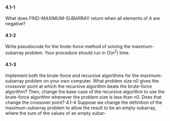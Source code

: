 #### 4.1-1
What does FIND-MAXIMUM-SUBARRAY return when all elements of A are negative?

#### 4.1-2
Write pseudocode for the brute-force method of solving the maximum-subarray problem. Your procedure should run in O(n<sup>2</sup>) time.

#### 4.1-3
Implement both the brute-force and recursive algorithms for the maximum- subarray problem on your own computer. What problem size n0 gives the crossover point at which the recursive algorithm beats the brute-force algorithm? Then, change the base case of the recursive algorithm to use the brute-force algorithm whenever the problem size is less than n0. Does that change the crossover point?
4.1-4
Suppose we change the definition of the maximum-subarray problem to allow the result to be an empty subarray, where the sum of the values of an empty subar-